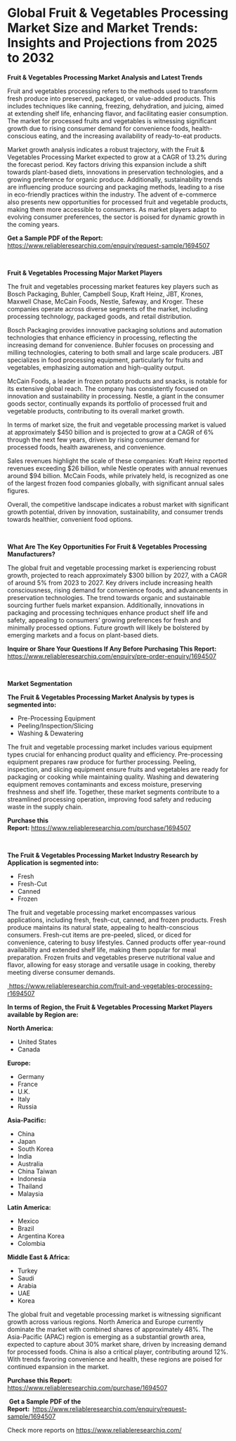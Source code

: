 <p><h1>Global Fruit & Vegetables Processing Market Size and Market Trends: Insights and Projections from 2025 to 2032</h1></p><p><strong>Fruit & Vegetables Processing Market Analysis and Latest Trends</strong></p>
<p><p>Fruit and vegetables processing refers to the methods used to transform fresh produce into preserved, packaged, or value-added products. This includes techniques like canning, freezing, dehydration, and juicing, aimed at extending shelf life, enhancing flavor, and facilitating easier consumption. The market for processed fruits and vegetables is witnessing significant growth due to rising consumer demand for convenience foods, health-conscious eating, and the increasing availability of ready-to-eat products.</p><p>Market growth analysis indicates a robust trajectory, with the Fruit & Vegetables Processing Market expected to grow at a CAGR of 13.2% during the forecast period. Key factors driving this expansion include a shift towards plant-based diets, innovations in preservation technologies, and a growing preference for organic produce. Additionally, sustainability trends are influencing produce sourcing and packaging methods, leading to a rise in eco-friendly practices within the industry. The advent of e-commerce also presents new opportunities for processed fruit and vegetable products, making them more accessible to consumers. As market players adapt to evolving consumer preferences, the sector is poised for dynamic growth in the coming years.</p></p>
<p><strong>Get a Sample PDF of the Report:&nbsp;</strong> <a href="https://www.reliableresearchiq.com/enquiry/request-sample/1694507?utm_campaign=2783&utm_medium=2&utm_source=Github&utm_content=ia&utm_term=24032025&utm_id=fruit-vegetables-processing">https://www.reliableresearchiq.com/enquiry/request-sample/1694507</a></p>
<p>&nbsp;</p>
<p><strong>Fruit & Vegetables Processing Major Market Players</strong></p>
<p><p>The fruit and vegetables processing market features key players such as Bosch Packaging, Buhler, Campbell Soup, Kraft Heinz, JBT, Krones, Maxwell Chase, McCain Foods, Nestle, Safeway, and Kroger. These companies operate across diverse segments of the market, including processing technology, packaged goods, and retail distribution.</p><p>Bosch Packaging provides innovative packaging solutions and automation technologies that enhance efficiency in processing, reflecting the increasing demand for convenience. Buhler focuses on processing and milling technologies, catering to both small and large scale producers. JBT specializes in food processing equipment, particularly for fruits and vegetables, emphasizing automation and high-quality output.</p><p>McCain Foods, a leader in frozen potato products and snacks, is notable for its extensive global reach. The company has consistently focused on innovation and sustainability in processing. Nestle, a giant in the consumer goods sector, continually expands its portfolio of processed fruit and vegetable products, contributing to its overall market growth.</p><p>In terms of market size, the fruit and vegetable processing market is valued at approximately $450 billion and is projected to grow at a CAGR of 6% through the next few years, driven by rising consumer demand for processed foods, health awareness, and convenience.</p><p>Sales revenues highlight the scale of these companies: Kraft Heinz reported revenues exceeding $26 billion, while Nestle operates with annual revenues around $94 billion. McCain Foods, while privately held, is recognized as one of the largest frozen food companies globally, with significant annual sales figures.</p><p>Overall, the competitive landscape indicates a robust market with significant growth potential, driven by innovation, sustainability, and consumer trends towards healthier, convenient food options.</p></p>
<p>&nbsp;</p>
<p><strong>What Are The Key Opportunities For Fruit & Vegetables Processing Manufacturers?</strong></p>
<p><p>The global fruit and vegetable processing market is experiencing robust growth, projected to reach approximately $300 billion by 2027, with a CAGR of around 5% from 2023 to 2027. Key drivers include increasing health consciousness, rising demand for convenience foods, and advancements in preservation technologies. The trend towards organic and sustainable sourcing further fuels market expansion. Additionally, innovations in packaging and processing techniques enhance product shelf life and safety, appealing to consumers’ growing preferences for fresh and minimally processed options. Future growth will likely be bolstered by emerging markets and a focus on plant-based diets.</p></p>
<p><strong>Inquire or Share Your Questions If Any Before Purchasing This Report:</strong> <a href="https://www.reliableresearchiq.com/enquiry/pre-order-enquiry/1694507?utm_campaign=2783&utm_medium=2&utm_source=Github&utm_content=ia&utm_term=24032025&utm_id=fruit-vegetables-processing">https://www.reliableresearchiq.com/enquiry/pre-order-enquiry/1694507</a></p>
<p>&nbsp;</p>
<p><strong>Market Segmentation</strong></p>
<p><strong>The Fruit & Vegetables Processing Market Analysis by types is segmented into:</strong></p>
<p><ul><li>Pre-Processing Equipment</li><li>Peeling/Inspection/Slicing</li><li>Washing & Dewatering</li></ul></p>
<p><p>The fruit and vegetable processing market includes various equipment types crucial for enhancing product quality and efficiency. Pre-processing equipment prepares raw produce for further processing. Peeling, inspection, and slicing equipment ensure fruits and vegetables are ready for packaging or cooking while maintaining quality. Washing and dewatering equipment removes contaminants and excess moisture, preserving freshness and shelf life. Together, these market segments contribute to a streamlined processing operation, improving food safety and reducing waste in the supply chain.</p></p>
<p><strong>Purchase this Report:&nbsp;</strong><a href="https://www.reliableresearchiq.com/purchase/1694507?utm_campaign=2783&utm_medium=2&utm_source=Github&utm_content=ia&utm_term=24032025&utm_id=fruit-vegetables-processing">https://www.reliableresearchiq.com/purchase/1694507</a></p>
<p>&nbsp;</p>
<p><strong>The Fruit & Vegetables Processing Market Industry Research by Application is segmented into:</strong></p>
<p><ul><li>Fresh</li><li>Fresh-Cut</li><li>Canned</li><li>Frozen</li></ul></p>
<p><p>The fruit and vegetable processing market encompasses various applications, including fresh, fresh-cut, canned, and frozen products. Fresh produce maintains its natural state, appealing to health-conscious consumers. Fresh-cut items are pre-peeled, sliced, or diced for convenience, catering to busy lifestyles. Canned products offer year-round availability and extended shelf life, making them popular for meal preparation. Frozen fruits and vegetables preserve nutritional value and flavor, allowing for easy storage and versatile usage in cooking, thereby meeting diverse consumer demands.</p></p>
<p><a href="https://www.reliableresearchiq.com/fruit-and-vegetables-processing-r1694507?utm_campaign=2783&utm_medium=2&utm_source=Github&utm_content=ia&utm_term=24032025&utm_id=fruit-vegetables-processing">&nbsp;https://www.reliableresearchiq.com/fruit-and-vegetables-processing-r1694507</a></p>
<p><strong>In terms of Region, the Fruit & Vegetables Processing Market Players available by Region are:</strong></p>
<p>
    <p> <strong> North America: </strong>
        <ul>
            <li>United States</li>
            <li>Canada</li>
        </ul>
        </p> 
    <p> <strong> Europe: </strong>
        <ul>
            <li>Germany</li>
            <li>France</li>
            <li>U.K.</li>
            <li>Italy</li>
            <li>Russia</li>
        </ul>
        </p> 
    <p> <strong> Asia-Pacific: </strong>
        <ul>
            <li>China</li>
            <li>Japan</li>
            <li>South Korea</li>
            <li>India</li>
            <li>Australia</li>
            <li>China Taiwan</li>
            <li>Indonesia</li>
            <li>Thailand</li>
            <li>Malaysia</li>
        </ul>
        </p> 
    <p> <strong> Latin America: </strong>
        <ul>
            <li>Mexico</li>
            <li>Brazil</li>
            <li>Argentina Korea</li>
            <li>Colombia</li>
        </ul>
        </p> 
    <p> <strong> Middle East & Africa: </strong>
        <ul>
            <li>Turkey</li>
            <li>Saudi</li>
            <li>Arabia</li>
            <li>UAE</li>
            <li>Korea</li>
        </ul>
    </p>
    </p>
<p><p>The global fruit and vegetable processing market is witnessing significant growth across various regions. North America and Europe currently dominate the market with combined shares of approximately 48%. The Asia-Pacific (APAC) region is emerging as a substantial growth area, expected to capture about 30% market share, driven by increasing demand for processed foods. China is also a critical player, contributing around 12%. With trends favoring convenience and health, these regions are poised for continued expansion in the market.</p></p>
<p><strong>Purchase this Report: </strong><a href="https://www.reliableresearchiq.com/purchase/1694507?utm_campaign=2783&utm_medium=2&utm_source=Github&utm_content=ia&utm_term=24032025&utm_id=fruit-vegetables-processing">https://www.reliableresearchiq.com/purchase/1694507</a></p>
<p>&nbsp;<strong>Get a Sample PDF of the Report:&nbsp;&nbsp;</strong><a href="https://www.reliableresearchiq.com/enquiry/request-sample/1694507?utm_campaign=2783&utm_medium=2&utm_source=Github&utm_content=ia&utm_term=24032025&utm_id=fruit-vegetables-processing">https://www.reliableresearchiq.com/enquiry/request-sample/1694507</a></p>
<p><strong></strong></p>
<p>Check more reports on <a href="https://www.reliableresearchiq.com/?utm_campaign=2783&utm_medium=2&utm_source=Github&utm_content=ia&utm_term=24032025&utm_id=fruit-vegetables-processing">https://www.reliableresearchiq.com/</a></p>